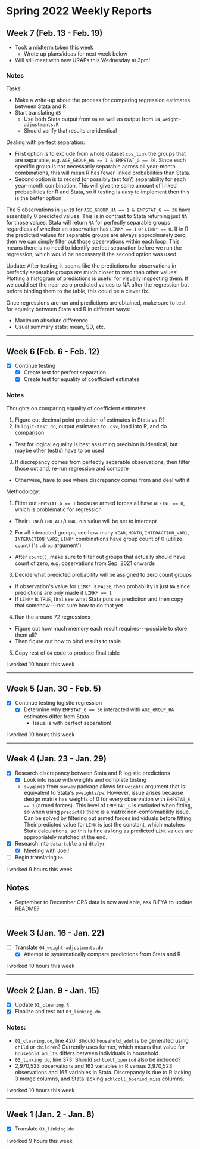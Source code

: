 # Spring 2022 Weekly Reports

## Week 7 (Feb. 13 - Feb. 19)

- Took a midterm token this week
  - Wrote up plans/ideas for next week below
- Will still meet with new URAPs this Wednesday at 3pm!

### Notes

Tasks:
- Make a write-up about the process for comparing regression estimates between Stata and R
- Start translating `05`
  - Use both Stata output from `04` as well as output from `04_weight-adjustments.R`
  - Should verify that results are identical

Dealing with perfect separation:
- First option is to exclude from whole dataset `cps_link` the groups that are separable, e.g. `AGE_GROUP_HA == 1 & EMPSTAT_G == 36`. Since each specific group is not necessarily separable across all year-month combinations, this will mean R has fewer linked probabilities than Stata.
- Second option is to record (or possibly test for?) separability for each year-month combination. This will give the same amount of linked probabilities for R and Stata, so if testing is easy to implement then this is the better option.

The 5 observations in `jan19` for `AGE_GROUP_HA == 1 & EMPSTAT_G == 36` have essentially 0 predicted values. This is in contrast to Stata returning just `NA` for those values. Stata will return `NA` for perfectly separable groups regardless of whether an observation has `LINK* == 1` or `LINK* == 0`. If in R the predicted values for separable groups are always approximately zero, then we can simply filter out those observations within each loop. This means there is no need to identify perfect separation before we run the regression, which would be necessary if the second option was used.

Update: After testing, it seems like the predictions for observations in perfectly separable groups are much closer to zero than other values! Plotting a histogram of predictions is useful for visually inspecting them. If we could set the near-zero predicted values to NA after the regression but before binding them to the table, this could be a clever fix.

Once regressions are run and predictions are obtained, make sure to test for equality between Stata and R in different ways:
  - Maximum absolute difference
  - Usual summary stats: mean, SD, etc.

---

## Week 6 (Feb. 6 - Feb. 12)

- [x] Continue testing
  - [x] Create test for perfect separation
  - [x] Create test for equality of coefficient estimates

### Notes

Thoughts on comparing equality of coefficient estimates:
1. Figure out decimal point precision of estimates in Stata vs R?
2. In `logit-test.do`, output estimates to `.csv`, load into R, and do comparison
  - Test for logical equality is best assuming precision is identical, but maybe other test(s) have to be used
3. If discrepancy comes from perfectly separable observations, then filter those out and, re-run regression and compare
 - Otherwise, have to see where discrepancy comes from and deal with it

Methodology:
1. Filter out `EMPSTAT_G == 1` because armed forces all have `WTFINL == 0`, which is problematic for regression
  - Their `LINK`/`LINK_ALT`/`LINK_POV` value will be set to intercept
2. For all interacted groups, see how many `YEAR`, `MONTH`, `INTERACTION_VAR1`, `INTERACTION_VAR2`, `LINK*` combinations have group count of 0 (utilize `count()`'s `.drop` argument')
  - After `count()`, make sure to filter out groups that actually should have count of zero, e.g. observations from Sep. 2021 onwards
3. Decide what predicted probability will be assigned to zero count groups
  - If observation's value for `LINK*` is `FALSE`, then probability is just `NA` since predictions are only made if `LINK* == 1`
  - If `LINK*` is `TRUE`, first see what Stata puts as prediction and then copy that somehow---not sure how to do that yet
4. Run the around 72 regressions
  - Figure out how much memory each result requires---possible to store them all?
  - Then figure out how to bind results to table
5. Copy rest of `04` code to produce final table

I worked 10 hours this week

---

## Week 5 (Jan. 30 - Feb. 5)

- [x] Continue testing logistic regression
  - [x] Determine why `EMPSTAT_G == 36` interacted with `AGE_GROUP_HA` estimates differ from Stata
    - Issue is with perfect separation!

I worked 10 hours this week

---

## Week 4 (Jan. 23 - Jan. 29)

- [x] Research discrepancy between Stata and R logistic predictions
  - [x] Look into issue with weights and complete testing
  - `svyglm()` from `survey` package allows for `weights` argument that is equivalent to Stata's `pweights`/`pw`. However, issue arises because design matrix has weights of 0 for every observation with `EMPSTAT_G == 1` (armed forces). This level of `EMPSTAT_G` is excluded when fitting, so when using `predict()` there is a matrix non-conformability issue. Can be solved by filtering out armed forces individuals before fitting. Their predicted value for `LINK` is just the constant, which matches Stata calculations, so this is fine as long as predicted `LINK` values are appropriately matched at the end.
- [x] Research into `data.table` and `dtplyr`
  - [x] Meeting with Joel!
- [ ] Begin translating `05`

I worked 9 hours this week

## Notes

- September to December CPS data is now available, ask BIFYA to update README?

---

## Week 3 (Jan. 16 - Jan. 22)

- [ ] Translate `04_weight-adjustments.do`
  - [x] Attempt to systematically compare predictions from Stata and R

I worked 10 hours this week

---

## Week 2 (Jan. 9 - Jan. 15)

- [x] Update `01_cleaning.R`
- [x] Finalize and test out `03_linking.do`

### Notes:

- `01_cleaning.do`, line 420: Should `household_adults` be generated using `child` or `children`? Currently uses former, which means that value for `household_adults` differs between individuals in household.
- `03_linking.do`, line 373: Should `schlcoll_bperiod` also be included?
- 2,970,523 observations and 163 variables in R versus 2,970,523 observations and 165 variables in Stata. Discrepancy is due to R lacking 3 merge columns, and Stata lacking `schlcoll_bperiod_miss` columns.

I worked 10 hours this week

---

## Week 1 (Jan. 2 - Jan. 8)

- [x] Translate `03_linking.do`

I worked 9 hours this week
